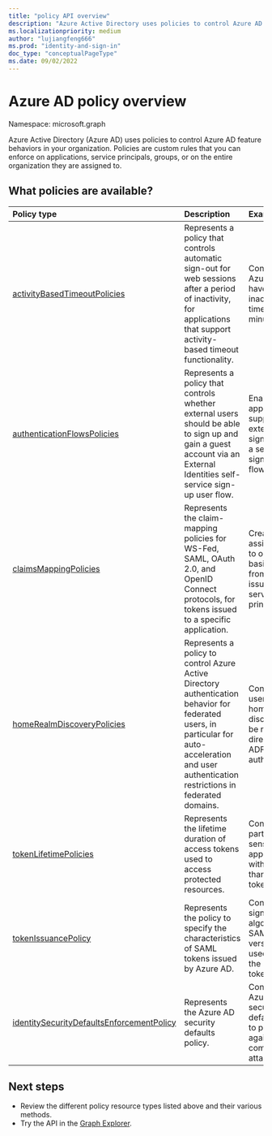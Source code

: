 ```yaml
---
title: "policy API overview"
description: "Azure Active Directory uses policies to control Azure AD feature behaviors in your organization."
ms.localizationpriority: medium
author: "lujiangfeng666"
ms.prod: "identity-and-sign-in"
doc_type: "conceptualPageType"
ms.date: 09/02/2022
---
```


# Azure AD policy overview

Namespace: microsoft.graph

Azure Active Directory (Azure AD) uses policies to control Azure AD feature behaviors in your organization. Policies are custom rules that you can enforce on applications, service principals, groups, or on the entire organization they are assigned to.

## What policies are available?

| Policy type       | Description | Examples |
|:-------------|:------------|:------------|
|[activityBasedTimeoutPolicies](activityBasedTimeoutPolicy.md)| Represents a policy that controls automatic sign-out for web sessions after a period of inactivity, for applications that support activity-based timeout functionality.| Configure the Azure portal to have an inactivity timeout of 15 minutes. |
|[authenticationFlowsPolicies](authenticationflowspolicy.md)| Represents a policy that controls whether external users should be able to sign up and gain a guest account via an External Identities self-service sign-up user flow.| Enable your applications to support external users signing up via a self-service sign-up user flow. |
|[claimsMappingPolicies](claimsMappingPolicy.md)| Represents the claim-mapping policies for WS-Fed, SAML, OAuth 2.0, and OpenID Connect protocols, for tokens issued to a specific application. | Create and assign a policy to omit the basic claims from tokens issued to a service principal. |
|[homeRealmDiscoveryPolicies](homeRealmDiscoveryPolicy.md)| Represents a policy to control Azure Active Directory authentication behavior for federated users, in particular for auto-acceleration and user authentication restrictions in federated domains.| Configure all users to skip home realm discovery and be routed directly to ADFS for authentication. |
|[tokenLifetimePolicies](tokenlifetimepolicy.md)|Represents the lifetime duration of access tokens used to access protected resources.| Configure a particularly sensitive application with a shorter than default token lifetime.|
|[tokenIssuancePolicy](tokenIssuancePolicy.md)|Represents the policy to specify the characteristics of SAML tokens issued by Azure AD.| Configure the signing algorithm or SAML token version to be used to issue the SAML token.
|[identitySecurityDefaultsEnforcementPolicy](identitysecuritydefaultsenforcementpolicy.md)|Represents the Azure AD security defaults policy.| Configure the Azure AD security defaults policy to protect against common attacks.

## Next steps

* Review the different policy resource types listed above and their various methods.
* Try the API in the [Graph Explorer](https://developer.microsoft.com/graph/graph-explorer).

